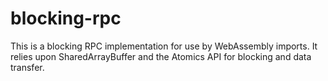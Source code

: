 # blocking-rpc

This is a blocking RPC implementation for use by WebAssembly imports. It relies upon SharedArrayBuffer and the Atomics API for blocking and data transfer.
